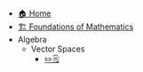 - [🏠 Home](README.md)
- [🏗 Foundations of Mathematics](Foundations_Mathematics.md)
- Algebra
  - Vector Spaces
    - [✏️🗒️](Exercise/Vector_Spaces.md)
